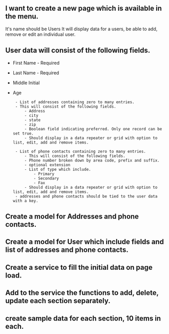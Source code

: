 ## I want to create a new page which is available in the menu.
It's name should be Users
It will display data for a users, be able to add, remove or edit an individual user.

## User data will consist of the following fields.
-  First Name - Required
-  Last Name - Required
-  Middle Initial
-  Age

        - List of addresses containing zero to many entries.
        - This will consist of the following fields.
            - Address
            - city
            - state
            - zip
            - Boolean field indicating preferred. Only one record can be set true.
            - Should display in a data repeater or grid with option to list, edit, add and remove items.

        - List of phone contacts containing zero to many entries.
            - This will consist of the following fields.
            - Phone number broken down by area code, prefix and suffix.
            - optional extension
            - List of type which include.
                - Primary
                - Secondary
                - Fax
            - Should display in a data repeater or grid with option to list, edit, add and remove items.
        - addresses and phone contacts should be tied to the user data with a key.

## Create a model for Addresses and phone contacts.
## Create a model for User which include fields and list of addresses and phone contacts.
## Create a service to fill the initial data on page load.
## Add to the service the functions to add, delete, update each section separately.
## create sample data for each section, 10 items in each.